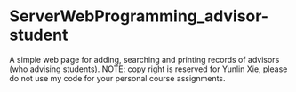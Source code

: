 # ServerWebProgramming_advisor-student
A simple web page for adding, searching and printing records of advisors (who advising students).
NOTE: copy right is reserved for Yunlin Xie, please do not use my code for your personal course assignments.
